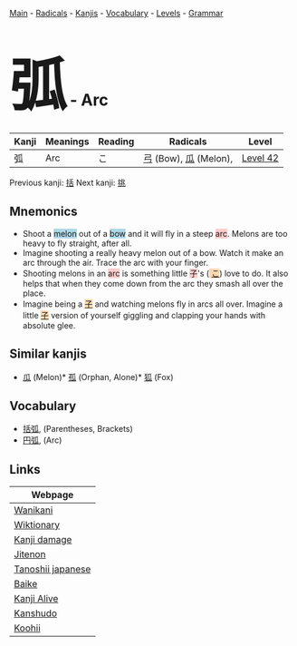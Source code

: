<style> bigfont {font-size: 100px}</style>
[Main](../README.md) -
[Radicals](../radicals.md) -
[Kanjis](../kanjis.md) -
[Vocabulary](../vocabulary.md) -
[Levels](../levels.md) -
[Grammar](../grammar.md)
# <bigfont> 弧</bigfont> - Arc 

| Kanji | Meanings | Reading | Radicals | Level |
| --- | --- | --- | --- | --- |
| 弧 | Arc | こ | [弓](../radicals/弓.md) (Bow), [瓜](../radicals/瓜.md) (Melon),  | [Level 42](../levels/wk_level42.md) |

Previous kanji: [括](括.md) Next kanji: [挑](挑.md) 

## Mnemonics
 * Shoot a <span style="background-color:#ADD8E6"> melon</span> out of a <span style="background-color:#ADD8E6"> bow</span> and it will fly in a steep <span style="background-color:#ffcccb"> arc</span>. Melons are too heavy to fly straight, after all.
* Imagine shooting a really heavy melon out of a bow. Watch it make an arc through the air. Trace the arc with your finger.
* Shooting melons in an <span style="background-color:#ffcccb"> arc</span> is something little <span style="background-color:#ffcccb"> 子</span>'s (<span style="background-color:#fed8b1"> [こ](https://jisho.org/search/こ)</span>) love to do. It also helps that when they come down from the arc they smash all over the place.
* Imagine being a <span style="background-color:#fed8b1"> [子](https://jisho.org/search/子)</span> and watching melons fly in arcs all over. Imagine a little <span style="background-color:#fed8b1"> [子](https://jisho.org/search/子)</span> version of yourself giggling and clapping your hands with absolute glee.


## Similar kanjis
 * [瓜](瓜.md) (Melon)* [孤](孤.md) (Orphan, Alone)* [狐](狐.md) (Fox)


## Vocabulary
 * [括弧](../vocabulary/弧.md), (Parentheses, Brackets)
* [円弧](../vocabulary/弧.md), (Arc)



## Links 

| Webpage |
| --- |
| [Wanikani          ](https://www.wanikani.com/kanji/弧) |
| [Wiktionary        ](https://en.wiktionary.org/wiki/弧) |
| [Kanji damage      ](http://www.kanjidamage.com/kanji/search?utf8=✓&q=弧) |
| [Jitenon           ](https://jitenon.com/kanji/弧) |
| [Tanoshii japanese ](https://www.tanoshiijapanese.com/dictionary/kanji.cfm?k=弧) |
| [Baike             ](https://baike.baidu.com/item/弧) |
| [Kanji Alive       ](https://app.kanjialive.com/弧) |
| [Kanshudo          ](https://www.kanshudo.com/searchmn?q=弧) |
| [Koohii            ](https://kanji.koohii.com/study/kanji/弧) |
